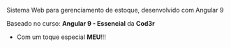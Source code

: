 Sistema Web para gerenciamento de estoque, desenvolvido com Angular 9

Baseado no curso: **Angular 9 - Essencial** da  **Cod3r** 
- Com um toque especial **MEU**!!!
